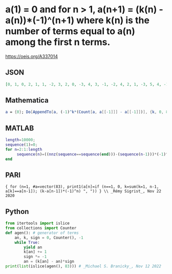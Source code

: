 # a\(1\) \= 0 and for n \> 1, a\(n\+1\) \= \(k\(n\) \- a\(n\)\)\*\(\-1\)^\(n\+1\) where k\(n\) is the number of terms equal to a\(n\) among the first n terms\.
https://oeis.org/A337014
## JSON
```JSON
[0, 1, 0, 2, 1, 1, -2, 3, 2, 0, -3, 4, 3, -1, -2, 4, 2, 1, -3, 5, 4, -1, -3, 6, 5, -3, -7, 8, 7, -6, -7, 9, 8, -6, -8, 9, 7, -5, -6, 9, 6, -4, -5, 7, 4, 0, -4, 6, 3, 0, -5, 8, 5, -2, -5, 9, 5, -1, -4, 7, 3, 1, -4, 8, 4, 1, -5, 10, 9, -4, -9, 10, 8, -3, -8, 10, 7, -2, -6, 10, 6, -2, -7]
```
## Mathematica
```Mathematica
a = {0}; Do[AppendTo[a, (-1)^k*(Count[a, a[[-1]]] - a[[-1]])], {k, 0, 81}]; a (* _Amiram Eldar_, Nov 21 2020 *)
```
## MATLAB
```MATLAB
length=10000;
sequence(1)=0;
for n=2:1:length
     sequence(n)=((nnz(sequence==sequence(end)))-(sequence(n-1)))*(-1)^n;
end
```
## PARI
```PARI
{ for (n=1, #a=vector(83), print1(a[n]=if (n==1, 0, k=sum(k=1, n-1, a[k]==a[n-1]); (k-a[n-1])*(-1)^n) ", ")) } \\ _Rémy Sigrist_, Nov 22 2020
```
## Python
```Python
from itertools import islice
from collections import Counter
def agen(): # generator of terms
    an, k, sign = 0, Counter(), -1
    while True:
        yield an
        k[an] += 1
        sign *= -1
        an = (k[an] - an)*sign
print(list(islice(agen(), 83))) # _Michael S. Branicky_, Nov 12 2022
```
